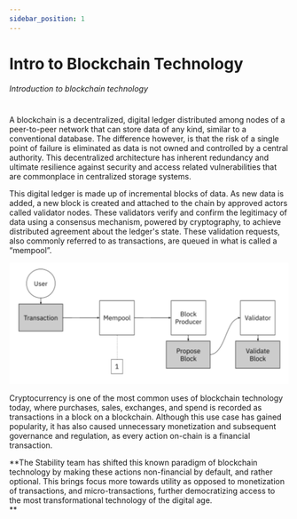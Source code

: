 ```yaml
---
sidebar_position: 1
---
```


# Intro to Blockchain Technology
_Introduction to blockchain technology_  
#    
A blockchain is a decentralized, digital ledger distributed among nodes of a peer-to-peer network that can store data of any kind, similar to a conventional database. The difference however, is that the risk of a single point of failure is eliminated as data is not owned and controlled by a central authority. This decentralized architecture has inherent redundancy and ultimate resilience against security and access related vulnerabilities that are commonplace in centralized storage systems.  
  
This digital ledger is made up of incremental blocks of data. As new data is added, a new block is created and attached to the chain by approved actors called validator nodes. These validators verify and confirm the legitimacy of data using a consensus mechanism, powered by cryptography, to achieve distributed agreement about the ledger's state. These validation requests, also commonly referred to as transactions, are queued in what is called a “mempool”.  

![TX Flow](../../static/img/blockchain_flow_simple.png)  
  
Cryptocurrency is one of the most common uses of blockchain technology today, where purchases, sales, exchanges, and spend is recorded as transactions in a block on a blockchain. Although this use case has gained popularity, it has also caused unnecessary monetization and subsequent governance and regulation, as every action on-chain is a financial transaction.  
  
**The Stability team has shifted this known paradigm of blockchain technology by making these actions non-financial by default, and rather optional. This brings focus more towards utility as opposed to monetization of transactions, and micro-transactions, further democratizing access to the most transformational technology of the digital age.  
**
